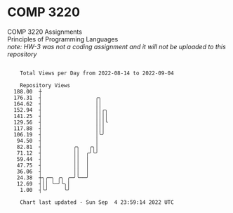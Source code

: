 # COMP 3220
COMP 3220 Assignments  
Principles of Programming Languages  
*note: HW-3 was not a coding assignment and it will not be uploaded to this repository*  

```

    Total Views per Day from 2022-08-14 to 2022-09-04

    Repository Views
  188.00  ┼
  176.31  ┤                 ╭╮
  164.62  ┤                 ││
  152.94  ┤                 ││╭╮
  141.25  ┤                 ││││
  129.56  ┤                 │││╰
  117.88  ┤                 │││
  106.19  ┤                 │╰╯
   94.50  ┤                 │
   82.81  ┤          ╭╮   ╭╮│
   71.12  ┤          ││  ╭╯╰╯
   59.44  ┤          ││  │
   47.75  ┤          ││  │
   36.06  ┤          ││  │
   24.38  ┼╮╭─╮ ╭╮ ╭─╯╰──╯
   12.69  ┤││ ╰─╯╰╮│
    1.00  ┤╰╯     ╰╯

    Chart last updated - Sun Sep  4 23:59:14 2022 UTC
    
```
